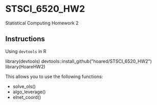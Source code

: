 # STSCI_6520_HW2
Statistical Computing Homework 2

## Instructions

Using `devtools` in R

library(devtools)
devtools::install_github("hoared/STSCI_6520_HW2")
library(HoareHW2)

This allows you to use the following functions:
 - solve_ols()
 - algo_leverage()
 - elnet_coord()

